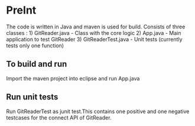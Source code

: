 # PreInt

The code is written in Java and maven is used for build.
Consists of three classes :
	1) GitReader.java - Class with the core logic
	2) App.java - Main application to test GitReader
	3) GitReaderTest.java - Unit tests (currently tests only one function)
	
To build and run 
----------------
Import the maven project into eclipse and run App.java

Run unit tests
--------------
Run GitReaderTest as junit test.This contains one positive and one negative testcases for the connect API of GitReader.	
